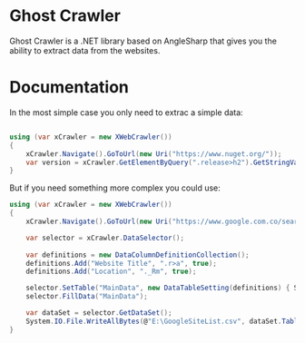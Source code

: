 # Ghost Crawler

Ghost Crawler is a .NET library based on AngleSharp that gives you the ability to extract data from the websites.

Documentation
==========

In the most simple case you only need to extrac a simple data:

```c#

using (var xCrawler = new XWebCrawler())
{
    xCrawler.Navigate().GoToUrl(new Uri("https://www.nuget.org/"));             
    var version = xCrawler.GetElementByQuery(".release>h2").GetStringValue();
}

```
But if you need something more complex you could use:

```c#
using (var xCrawler = new XWebCrawler())
{
    xCrawler.Navigate().GoToUrl(new Uri("https://www.google.com.co/search?q=web+crawler"));              

    var selector = xCrawler.DataSelector();
    
    var definitions = new DataColumnDefinitionCollection();
    definitions.Add("Website Title", ".r>a", true);
    definitions.Add("Location", "._Rm", true);

    selector.SetTable("MainData", new DataTableSetting(definitions) { Scope = "#search", RepeatablePattern = "li.g" });
    selector.FillData("MainData");

    var dataSet = selector.GetDataSet();
    System.IO.File.WriteAllBytes(@"E:\GoogleSiteList.csv", dataSet.Tables["MainData"].ToCSV());
}
```
